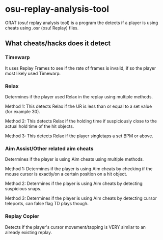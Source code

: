 # osu-replay-analysis-tool
ORAT (osu! replay analysis tool) is a program the detects if a player is using cheats using .osr (osu! Replay) files.

## What cheats/hacks does it detect
### Timewarp
It uses Replay Frames to see if the rate of frames is invalid, if so the player most likely used Timewarp.

### Relax
Determines if the player used Relax in the replay using multiple methods.

Method 1: This detects Relax if the UR is less than or equal to a set value (for example 30).

Method 2: This detects Relax if the holding time if suspiciously close to the actual hold time of the hit objects.

Method 3: This detects Relax if the player singletaps a set BPM or above.

### Aim Assist/Other related aim cheats
Determines if the player is using Aim cheats using multiple methods.

Method 1: Determines if the player is using Aim cheats by checking if the mouse cursor is exactly/on a certain position on a hit object.

Method 2: Determines if the player is using Aim cheats by detecting suspicious snaps.

Method 3: Determines if the player is using Aim cheats by detecting cursor teleports, can false flag TD plays though.

### Replay Copier
Detects if the player's cursor movement/tapping is VERY similar to an already existing replay.



